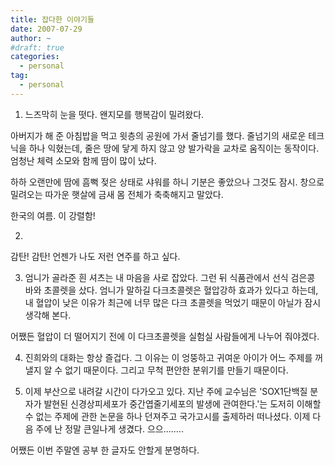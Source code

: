 ```yaml
---
title: 잡다한 이야기들
date: 2007-07-29
author: ~
#draft: true
categories:
  - personal
tag:
  - personal
---
```




1. 느즈막히 눈을 떳다. 왠지모를 행복감이 밀려왔다.

아버지가 해 준 아침밥을 먹고 윗층의 공원에 가서 줄넘기를 했다. 줄넘기의 새로운 테크닉을 하나 익혔는데, 줄은 땅에 닿게 하지 않고 양 발가락을 교차로 움직이는 동작이다. 엄청난 체력 소모와 함께 땀이 많이 났다.

하하 오랜만에 땀에 흠뻑 젖은 상태로  샤워를 하니 기분은 좋았으나 그것도 잠시. 창으로 밀려오는 따가운 햇살에 금새 몸 전체가 축축해지고 말았다.

한국의 여름. 이 강렬함!

2. 

감탄! 감탄! 언젠가 나도 저런 연주를 하고 싶다.

3. 엄니가 골라준 흰 셔츠는 내 마음을 사로 잡았다. 그런 뒤 식품관에서 선식 검은콩 바와 초콜렛을 샀다. 엄니가 말하길 다크초콜렛은 혈압강하 효과가 있다고 하는데, 내 혈압이 낮은 이유가 최근에 너무 많은 다크 초콜렛을 먹었기 때문이 아닐가 잠시 생각해 본다.

어쨌든 혈압이 더 떨어지기 전에 이 다크초콜렛을 실험실 사람들에게 나누어 줘야겠다.

4. 진희와의 대화는 항상 즐겁다. 그 이유는 이 엉뚱하고 귀여운 아이가 어느 주제를 꺼낼지 알 수 없기 때문이다. 그리고 무척 편안한 분위기를 만들기 때문이다.

5. 이제 부산으로 내려갈 시간이 다가오고 있다. 지난 주에 교수님은 'SOX1단백질 분자가 발현된 신경상피세포가 중간엽줄기세포의 발생에 관여한다.'는 도저히 이해할 수 없는 주제에 관한 논문을 하나 던져주고 국가고시를 출제하러 떠나셨다. 이제 다음 주에 난 정말 큰일나게 생겼다. 
으으........

어쨌든 이번 주말엔 공부 한 글자도 안할게 분명하다.


 






